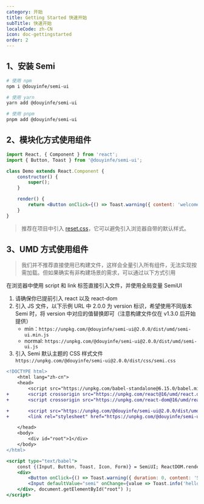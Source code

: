 ```yaml
---
category: 开始
title: Getting Started 快速开始
subTitle: 快速开始
localeCode: zh-CN
icon: doc-gettingstarted
order: 2
---
```


## 1、安装 Semi

```bash
# 使用 npm
npm i @douyinfe/semi-ui

# 使用 yarn
yarn add @douyinfe/semi-ui

# 使用 pnpm
pnpm add @douyinfe/semi-ui
```

## 2、模块化方式使用组件

```jsx
import React, { Component } from 'react';
import { Button, Toast } from '@douyinfe/semi-ui';

class Demo extends React.Component {
    constructor() {
        super();
    }

    render() {
        return <Button onClick={() => Toast.warning({ content: 'welcome' })}>Hello Semi</Button>;
    }
}
```

> 推荐在项目中引入 [reset.css](https://www.npmjs.com/package/reset-css)，它可以避免引入浏览器自带的默认样式。

## 3、UMD 方式使用组件

> 我们并不推荐直接使用已构建文件，这样会全量引入所有组件，无法实现按需加载。但如果确实有非构建场景的需求，可以通过以下方式引用

在浏览器中使用 script 和 link 标签直接引入文件，并使用全局变量 SemiUI

1. 请确保你已提前引入 react 以及 react-dom
2. 引入 JS 文件，以下示例 URL 中 2.0.0 为 version 标识，希望使用不同版本 Semi 时，将 version 中对应的值替换即可（注意构建文件仅在 v1.3.0 后开始提供）
    - min：`https://unpkg.com/@douyinfe/semi-ui@2.0.0/dist/umd/semi-ui.min.js`
    - normal: `https://unpkg.com/@douyinfe/semi-ui@2.0.0/dist/umd/semi-ui.js`
3. 引入 Semi 默认主题的 CSS 样式文件  
   `https://unpkg.com/@douyinfe/semi-ui@2.0.0/dist/css/semi.css`

```diff
<!DOCTYPE html>
    <html lang="zh-cn">
    <head>
        <script src="https://unpkg.com/babel-standalone@6.15.0/babel.min.js"></script>
+       <script crossorigin src="https://unpkg.com/react@16/umd/react.development.js"></script>
+       <script crossorigin src="https://unpkg.com/react-dom@16/umd/react-dom.development.js"></script>

+       <script src="https://unpkg.com/@douyinfe/semi-ui@2.0.0/dist/umd/semi-ui.min.js"></script>
+       <link rel="stylesheet" href="https://unpkg.com/@douyinfe/semi-ui@2.0.0/dist/css/semi.css">

    </head>
    <body>
        <div id="root">1</div>
    </body>
</html>
```

```jsx
<script type="text/babel">
    const {(Input, Button, Toast, Icon, Form)} = SemiUI; ReactDOM.render(
    <div>
        <Button onClick={() => Toast.warning({ duration: 0, content: 'Semi Design' })}>test</Button>
        <Input defaultValue="semi" onChange={value => Toast.info('hello semi')}></Input>
    </div>, document.getElementById("root") );
</script>
```
